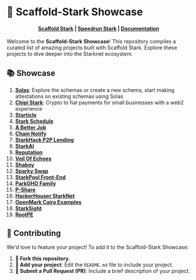 # 🚀 Scaffold-Stark Showcase

<h4 align="center">
  <a href="https://github.com/Quantum3-Labs/scaffold-stark-2">Scaffold Stark</a> |
  <a href="https://github.com/Quantum3-Labs/speedrunstark/">Speedrun Stark</a> |
  <a href="https://www.docs.scaffoldstark.com/">Documentation</a>

</h4>

Welcome to the **Scaffold-Stark Showcase**! This repository compiles a curated list of amazing projects built with Scaffold Stark. Explore these projects to dive deeper into the Starknet ecosystem.

## 📚 Showcase

1. **[Solas](https://github.com/krisoshea-eth/Solas)**: Explore the schemas or create a new schema, start making attestations on existing schemas using Solas 
2. **[Chipi Stark](https://github.com/ArturVargas/chipi-stark)**: Crypto to fiat payments for small businesses with a web2 experience
3. **[Starticle](https://github.com/ChiHaoLu/starticle)**
4. **[Stark Schedule](https://github.com/seetadev/stark-schedule)**
5. **[A Better Job](https://github.com/brahmapsen/abetterjob)**
6. **[Chain Notify](https://github.com/FidalMathew/ChainNotify)**
7. **[StarkHack P2P Lending](https://github.com/bowbowzai/starkhack-p2p-lending)**
8. **[StarkAI](https://github.com/george-hub331/starkAI)**
9. **[Reputation](https://github.com/carlosvaztec/reputation)**
10. **[Veil Of Echoes](https://github.com/Shachindra/VeilOfEchoes)**
11. **[Shaboy](https://github.com/AslamSDM/shaboy)**
12. **[Sparky Swap](https://github.com/kfastov/sparky-swap)**
13. **[StarkPool Front-End](https://github.com/StarkPool/StarkPool-front-end)**
14. **[ParkGHO Family](https://github.com/seetadev/ParkGHO-Family)**
15. **[P-Share](https://github.com/Afrilend/p-share)**
16. **[HackerHouser StarkNet](https://github.com/salvadorcamino/hackerhouser_starknet_inbrazil_react_dapp)**
17. **[OpenMark Cairo Examples](https://github.com/grindytech/openmark-cairo-examples)**
18. **[StarkSight](https://github.com/BlackStarkGoku/StarkSight)**
19. **[RootPE](https://github.com/AjiteshBD/rootpe)**

## 🤝 Contributing

We'd love to feature your project! To add it to the Scaffold-Stark Showcase:

1. **🍴 Fork this repository.**
2. **📝 Add your project**: Edit the `README.md` file to include your project.
3. **🚀 Submit a Pull Request (PR)**: Include a brief description of your project.

